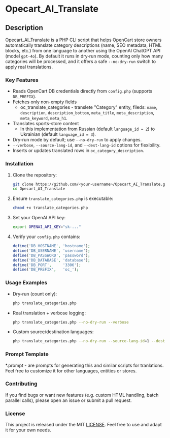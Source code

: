 # Opecart\_AI\_Translate

## Description

Opecart\_AI\_Translate is a PHP CLI script that helps OpenCart store owners automatically translate category descriptions (name, SEO metadata, HTML blocks, etc.) from one language to another using the OpenAI ChatGPT API (model `gpt-4o`). By default it runs in dry‑run mode, counting only how many categories will be processed, and it offers a safe `--no-dry-run` switch to apply real translations.

### Key Features

* Reads OpenCart DB credentials directly from `config.php` (supports `DB_PREFIX`).
* Fetches only non-empty fields
  * oc_translate_categories - translete "Category" entity, fileds: `name`, `description`, `description_bottom`, `meta_title`, `meta_description`, `meta_keyword`, `meta_h1`.
* Translates sports-store content 
  * In this implementation from Russian (default `language_id = 2`) to Ukrainian (default `language_id = 3`).
* Dry-run mode by default; use `--no-dry-run` to apply changes.
* `--verbose`, `--source-lang-id`, and `--dest-lang-id` options for flexibility.
* Inserts or updates translated rows in `oc_category_description`.

### Installation

1. Clone the repository:

   ```bash
   git clone https://github.com/<your-username>/Opecart_AI_Translate.git
   cd Opecart_AI_Translate
   ```
2. Ensure `translate_categories.php` is executable:

   ```bash
   chmod +x translate_categories.php
   ```
3. Set your OpenAI API key:

   ```bash
   export OPENAI_API_KEY="sk-..."
   ```
4. Verify your `config.php` contains:

   ```php
   define('DB_HOSTNAME', 'hostname');
   define('DB_USERNAME', 'username');
   define('DB_PASSWORD', 'password');
   define('DB_DATABASE', 'database');
   define('DB_PORT',     '3306');
   define('DB_PREFIX',   'oc_');
   ```

### Usage Examples

* Dry-run (count only):

  ```bash
  php translate_categories.php
  ```
* Real translation + verbose logging:

  ```bash
  php translate_categories.php --no-dry-run --verbose
  ```
* Custom source/destination languages:

  ```bash
  php translate_categories.php --no-dry-run --source-lang-id=1 --dest-lang-id=4
  ```

### Prompt Template

\*.prompt - are prompts for generating this and similar scripts for tranlations. Feel free to customize it for other languages, entities or stores.


### Contributing

If you find bugs or want new features (e.g. custom HTML handling, batch parallel calls), please open an issue or submit a pull request.

### License

This project is released under the MIT [LICENSE](LICENSE). Feel free to use and adapt it for your own needs.

